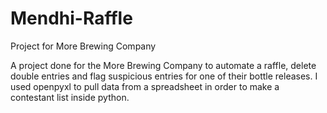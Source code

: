 # Mendhi-Raffle
Project for More Brewing Company

A project done for the More Brewing Company to automate a raffle, delete double entries 
and flag suspicious entries for one of their bottle releases.
I used openpyxl to pull data from a spreadsheet in order to make a contestant list inside python.
